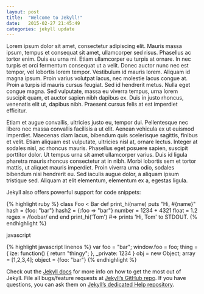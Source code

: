 ```yaml
---
layout: post
title:  "Welcome to Jekyll!"
date:   2015-02-27 21:45:49
categories: jekyll update
---
```

Lorem ipsum dolor sit amet, consectetur adipiscing elit. Mauris massa ipsum, tempus et consequat sit amet, ullamcorper sed risus. Phasellus ac tortor enim. Duis eu urna mi. Etiam ullamcorper eu turpis at ornare. In nec turpis et orci fermentum consequat ut a velit. Donec auctor nunc nec est tempor, vel lobortis lorem tempor. Vestibulum id mauris lorem. Aliquam id magna ipsum. Proin varius volutpat lacus, nec molestie lacus congue at. Proin a turpis id mauris cursus feugiat. Sed id hendrerit metus. Nulla eget congue magna. Sed vulputate, massa eu viverra tempus, urna lorem suscipit quam, et auctor sapien nibh dapibus ex. Duis in justo rhoncus, venenatis elit ut, dapibus nibh. Praesent cursus felis at est imperdiet efficitur.

Etiam et augue convallis, ultricies justo eu, tempor dui. Pellentesque nec libero nec massa convallis facilisis a ut elit. Aenean vehicula ex ut euismod imperdiet. Maecenas diam lacus, bibendum quis scelerisque sagittis, finibus et velit. Etiam aliquam est vulputate, ultricies nisl at, ornare lectus. Integer at sodales nisl, ac rhoncus mauris. Phasellus eget posuere sapien, suscipit porttitor dolor. Ut tempus urna sit amet ullamcorper varius. Duis id ligula pharetra mauris rhoncus consectetur at in nibh. Morbi lobortis sem et tortor mattis, ut aliquet mauris imperdiet. Proin viverra urna odio, sodales bibendum nisi hendrerit eu. Sed iaculis augue dolor, a aliquam ipsum tristique sed. Aliquam at elit elementum, elementum ex a, egestas ligula.

Jekyll also offers powerful support for code snippets:

{% highlight ruby %}
class Foo < Bar
  def print_hi(name)
    puts "Hi, #{name}"
    hash   = {foo: "bar"}
    hash2  = {:foo => "bar"}
    number = 1234 + 4321
    float  = 1.2
    regex  = /foobar/
  end
end
print_hi('Tom')
#=> prints 'Hi, Tom' to STDOUT.
{% endhighlight %}

javascript

{% highlight javascript linenos %}
var foo = "bar";
window.foo = foo;
thing = {
  ize: function() {
    return "thingy";
  },
  _private: 1234
}
obj = new Object;
array = [1,2,3,4];
object = {foo: "bar"}
{% endhighlight %}

Check out the [Jekyll docs][jekyll] for more info on how to get the most out of Jekyll. File all bugs/feature requests at [Jekyll’s GitHub repo][jekyll-gh]. If you have questions, you can ask them on [Jekyll’s dedicated Help repository][jekyll-help].

[jekyll]:      http://jekyllrb.com
[jekyll-gh]:   https://github.com/jekyll/jekyll
[jekyll-help]: https://github.com/jekyll/jekyll-help
